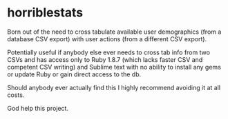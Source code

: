 horriblestats
=============

Born out of the need to cross tabulate available user demographics (from a database CSV export) with user actions (from a different CSV export). 

Potentially useful if anybody else ever needs to cross tab info from two CSVs and has access only to Ruby 1.8.7 (which lacks faster CSV and competent CSV writing) and Sublime text with no ability to install any gems or update Ruby or gain direct access to the db. 

Should anybody ever actually find this I highly recommend avoiding it at all costs. 

God help this project.
